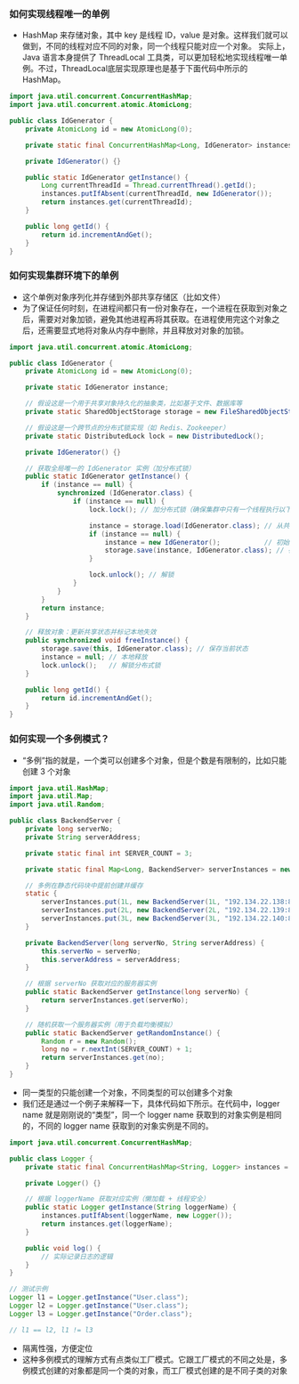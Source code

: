 ### 如何实现线程唯一的单例
- HashMap 来存储对象，其中 key 是线程 ID，value 是对象。这样我们就可以做到，不同的线程对应不同的对象，同一个线程只能对应一个对象。 实际上，Java 语言本身提供了 ThreadLocal 工具类，可以更加轻松地实现线程唯一单例。不过，ThreadLocal底层实现原理也是基于下面代码中所示的 HashMap。
```java
import java.util.concurrent.ConcurrentHashMap;
import java.util.concurrent.atomic.AtomicLong;

public class IdGenerator {
    private AtomicLong id = new AtomicLong(0);

    private static final ConcurrentHashMap<Long, IdGenerator> instances = new ConcurrentHashMap<>();

    private IdGenerator() {}

    public static IdGenerator getInstance() {
        Long currentThreadId = Thread.currentThread().getId();
        instances.putIfAbsent(currentThreadId, new IdGenerator());
        return instances.get(currentThreadId);
    }

    public long getId() {
        return id.incrementAndGet();
    }
}


```

### 如何实现集群环境下的单例

- 这个单例对象序列化并存储到外部共享存储区（比如文件）
- 为了保证任何时刻，在进程间都只有一份对象存在，一个进程在获取到对象之后，需要对对象加锁，避免其他进程再将其获取。在进程使用完这个对象之后，还需要显式地将对象从内存中删除，并且释放对对象的加锁。
```java
import java.util.concurrent.atomic.AtomicLong;

public class IdGenerator {
    private AtomicLong id = new AtomicLong(0);

    private static IdGenerator instance;

    // 假设这是一个用于共享对象持久化的抽象类，比如基于文件、数据库等
    private static SharedObjectStorage storage = new FileSharedObjectStorage(/* 参数略 */);

    // 假设这是一个跨节点的分布式锁实现（如 Redis、Zookeeper）
    private static DistributedLock lock = new DistributedLock();

    private IdGenerator() {}

    // 获取全局唯一的 IdGenerator 实例（加分布式锁）
    public static IdGenerator getInstance() {
        if (instance == null) {
            synchronized (IdGenerator.class) {
                if (instance == null) {
                    lock.lock(); // 加分布式锁（确保集群中只有一个线程执行以下逻辑）

                    instance = storage.load(IdGenerator.class); // 从共享存储加载对象
                    if (instance == null) {
                        instance = new IdGenerator();           // 初始化对象
                        storage.save(instance, IdGenerator.class); // 存入共享存储
                    }

                    lock.unlock(); // 解锁
                }
            }
        }
        return instance;
    }

    // 释放对象：更新共享状态并标记本地失效
    public synchronized void freeInstance() {
        storage.save(this, IdGenerator.class); // 保存当前状态
        instance = null; // 本地释放
        lock.unlock();   // 解锁分布式锁
    }

    public long getId() {
        return id.incrementAndGet();
    }
}


```

### 如何实现一个多例模式？
- “多例”指的就是，一个类可以创建多个对象，但是个数是有限制的，比如只能创建 3 个对象
```java
import java.util.HashMap;
import java.util.Map;
import java.util.Random;

public class BackendServer {
    private long serverNo;
    private String serverAddress;

    private static final int SERVER_COUNT = 3;

    private static final Map<Long, BackendServer> serverInstances = new HashMap<>();

    // 多例在静态代码块中提前创建并缓存
    static {
        serverInstances.put(1L, new BackendServer(1L, "192.134.22.138:8080"));
        serverInstances.put(2L, new BackendServer(2L, "192.134.22.139:8080"));
        serverInstances.put(3L, new BackendServer(3L, "192.134.22.140:8080"));
    }

    private BackendServer(long serverNo, String serverAddress) {
        this.serverNo = serverNo;
        this.serverAddress = serverAddress;
    }

    // 根据 serverNo 获取对应的服务器实例
    public static BackendServer getInstance(long serverNo) {
        return serverInstances.get(serverNo);
    }

    // 随机获取一个服务器实例（用于负载均衡模拟）
    public static BackendServer getRandomInstance() {
        Random r = new Random();
        long no = r.nextInt(SERVER_COUNT) + 1;
        return serverInstances.get(no);
    }
}

```
- 同一类型的只能创建一个对象，不同类型的可以创建多个对象
- 我们还是通过一个例子来解释一下，具体代码如下所示。在代码中，logger name 就是刚刚说的“类型”，同一个 logger name 获取到的对象实例是相同的，不同的 logger name 获取到的对象实例是不同的。
```java
import java.util.concurrent.ConcurrentHashMap;

public class Logger {
    private static final ConcurrentHashMap<String, Logger> instances = new ConcurrentHashMap<>();

    private Logger() {}

    // 根据 loggerName 获取对应实例（懒加载 + 线程安全）
    public static Logger getInstance(String loggerName) {
        instances.putIfAbsent(loggerName, new Logger());
        return instances.get(loggerName);
    }

    public void log() {
        // 实际记录日志的逻辑
    }
}

// 测试示例
Logger l1 = Logger.getInstance("User.class");
Logger l2 = Logger.getInstance("User.class");
Logger l3 = Logger.getInstance("Order.class");

// l1 == l2, l1 != l3

```
- 隔离性强，方便定位
- 这种多例模式的理解方式有点类似工厂模式。它跟工厂模式的不同之处是，多例模式创建的对象都是同一个类的对象，而工厂模式创建的是不同子类的对象